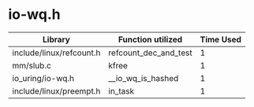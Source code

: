 # io-wq.h

| Library | Function utilized | Time Used |
| - | - | - |
| include/linux/refcount.h | refcount_dec_and_test | 1 |
| mm/slub.c | kfree | 1 |
| io_uring/io-wq.h | __io_wq_is_hashed | 1 |
| include/linux/preempt.h | in_task | 1 |

